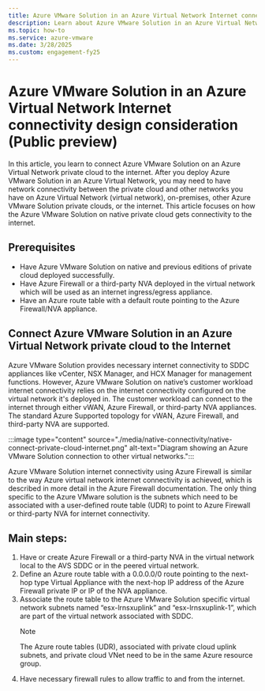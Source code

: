 ```yaml
---
title: Azure VMware Solution in an Azure Virtual Network Internet connectivity design consideration (Public preview)
description: Learn about Azure VMware Solution in an Azure Virtual Network design consideration.
ms.topic: how-to
ms.service: azure-vmware
ms.date: 3/28/2025
ms.custom: engagement-fy25
---
```


# Azure VMware Solution in an Azure Virtual Network Internet connectivity design consideration (Public preview)

In this article, you learn to connect Azure VMware Solution on an Azure Virtual Network private cloud to the internet. After you deploy Azure VMware Solution in an Azure Virtual Network, you may need to have network connectivity between the private cloud and other networks you have on Azure Virtual Network (virtual network), on-premises, other Azure VMware Solution private clouds, or the internet. This article focuses on how the Azure VMware Solution on native private cloud gets connectivity to the internet. 

## Prerequisites
- Have Azure VMware Solution on native and previous editions of private cloud deployed successfully.
- Have Azure Firewall or a third-party NVA deployed in the virtual network which will be used as an internet ingress/egress appliance.
- Have an Azure route table with a default route pointing to the Azure Firewall/NVA appliance.

## Connect Azure VMware Solution in an Azure Virtual Network private cloud to the Internet

Azure VMware Solution provides necessary internet connectivity to SDDC appliances like vCenter, NSX Manager, and HCX Manager for management functions. However, Azure VMware Solution on native’s customer workload internet connectivity relies on the internet connectivity configured on the virtual network it's deployed in. The customer workload can connect to the internet through either vWAN, Azure Firewall, or third-party NVA appliances. The standard Azure Supported topology for vWAN, Azure Firewall, and third-party NVA are supported.

:::image type="content" source="./media/native-connectivity/native-connect-private-cloud-internet.png" alt-text="Diagram showing an Azure VMware Solution connection to other virtual networks."::: 

Azure VMware Solution internet connectivity using Azure Firewall is similar to the way Azure virtual network internet connectivity is achieved, which is described in more detail in the Azure Firewall documentation. The only thing specific to the Azure VMware solution is the subnets which need to be associated with a user-defined route table (UDR) to point to Azure Firewall or third-party NVA for internet connectivity.

## Main steps:

1. Have or create Azure Firewall or a third-party NVA in the virtual network local to the AVS SDDC or in the peered virtual network.
2. Define an Azure route table with a 0.0.0.0/0 route pointing to the next-hop type Virtual Appliance with the next-hop IP address of the Azure Firewall private IP or IP of the NVA appliance.
3. Associate the route table to the Azure VMware Solution specific virtual network subnets named “esx-lrnsxuplink” and “esx-lrnsxuplink-1”, which are part of the virtual network associated with SDDC.
    >[!Note] 
    >The Azure route tables (UDR), associated with private cloud uplink subnets, and private cloud VNet need to be in the same Azure resource group.
4. Have necessary firewall rules to allow traffic to and from the internet.